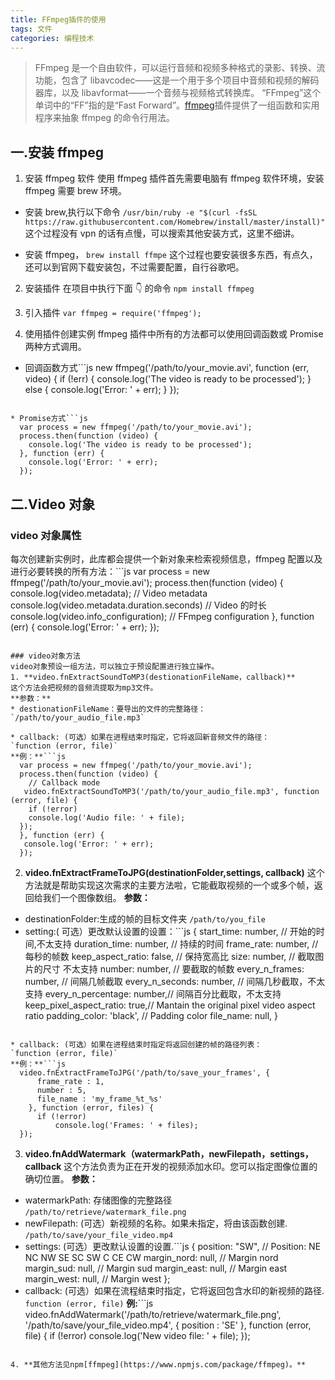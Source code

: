 ```yaml
---
title: FFmpeg插件的使用
tags: 文件
categories: 编程技术
---
```


> FFmpeg 是一个自由软件，可以运行音频和视频多种格式的录影、转换、流功能，包含了 libavcodec——这是一个用于多个项目中音频和视频的解码器库，以及 libavformat——一个音频与视频格式转换库。 “FFmpeg”这个单词中的“FF”指的是“Fast Forward”。[ffmpeg](https://www.npmjs.com/package/ffmpeg)插件提供了一组函数和实用程序来抽象 ffmpeg 的命令行用法。

<!--more-->



## 一.安装 ffmpeg

1. 安装 ffmpeg 软件
   使用 ffmpeg 插件首先需要电脑有 ffmpeg 软件环境，安装 ffmpeg 需要 brew 环境。

- 安装 brew,执行以下命令
  `/usr/bin/ruby -e "$(curl -fsSL https://raw.githubusercontent.com/Homebrew/install/master/install)"`
  这个过程没有 vpn 的话有点慢，可以搜索其他安装方式，这里不细讲。

- 安装 ffmpeg，
  `brew install ffmpe`
  这个过程也要安装很多东西，有点久，还可以到官网下载安装包，不过需要配置，自行谷歌吧。

2. 安装插件
   在项目中执行下面 👇 的命令
   `npm install ffmpeg`

3. 引入插件
   `var ffmpeg = require('ffmpeg');`

4. 使用插件创建实例
   ffmpeg 插件中所有的方法都可以使用回调函数或 Promise 两种方式调用。

- 回调函数方式```js
  new ffmpeg('/path/to/your_movie.avi', function (err, video) {
  if (!err) {
  console.log('The video is ready to be processed');
  } else {
  console.log('Error: ' + err);
  }
  });

````

* Promise方式```js
  var process = new ffmpeg('/path/to/your_movie.avi');
  process.then(function (video) {
    console.log('The video is ready to be processed');
  }, function (err) {
    console.log('Error: ' + err);
  });
````

## 二.Video 对象

### video 对象属性

每次创建新实例时，此库都会提供一个新对象来检索视频信息，ffmpeg 配置以及进行必要转换的所有方法：```js
var process = new ffmpeg('/path/to/your_movie.avi');
process.then(function (video) {
console.log(video.metadata); // Video metadata
console.log(video.metadata.duration.seconds) // Video 的时长
console.log(video.info_configuration); // FFmpeg configuration
}, function (err) {
console.log('Error: ' + err);
});

```

### video对象方法
video对象预设一组方法，可以独立于预设配置进行独立操作。
1. **video.fnExtractSoundToMP3(destionationFileName，callback)**
这个方法会把视频的音频流提取为mp3文件。
**参数：**
* destionationFileName：要导出的文件的完整路径：
`/path/to/your_audio_file.mp3`

* callback: (可选）如果在进程结束时指定，它将返回新音频文件的路径：
`function (error, file)`
**例：**```js
  var process = new ffmpeg('/path/to/your_movie.avi');
  process.then(function (video) {
    // Callback mode
   video.fnExtractSoundToMP3('/path/to/your_audio_file.mp3', function (error, file) {
    if (!error)
    console.log('Audio file: ' + file);
  });
  }, function (err) {
   console.log('Error: ' + err);
  });
````

2. **video.fnExtractFrameToJPG(destinationFolder,settings, callback)**
   这个方法就是帮助实现这次需求的主要方法啦，它能截取视频的一个或多个帧，返回给我们一个图像数组。
   **参数：**

- destinationFolder:生成的帧的目标文件夹
  `/path/to/you_file`
- setting:( 可选）更改默认设置的设置：```js
  {
  start_time: number, // 开始的时间,不太支持
  duration_time: number, // 持续的时间
  frame_rate: number, // 每秒的帧数
  keep_aspect_ratio: false, // 保持宽高比
  size: number, // 截取图片的尺寸 不太支持
  number: number, // 要截取的帧数
  every_n_frames: number, // 间隔几帧截取
  every_n_seconds: number, // 间隔几秒截取，不太支持
  every_n_percentage: number,// 间隔百分比截取，不太支持
  keep_pixel_aspect_ratio: true,// Mantain the original pixel video aspect ratio
  padding_color: 'black', // Padding color
  file_name: null,
  }

````

* callback: (可选）如果在进程结束时指定将返回创建的帧的路径列表：
`function (error, file)`
**例：**```js
  video.fnExtractFrameToJPG('/path/to/save_your_frames', {
      frame_rate : 1,
      number : 5,
      file_name : 'my_frame_%t_%s'
    }, function (error, files) {
      if (!error)
          console.log('Frames: ' + files);
  });
````

3. **video.fnAddWatermark（watermarkPath，newFilepath，settings，callback**
   这个方法负责为正在开发的视频添加水印。您可以指定图像位置的确切位置。
   **参数：**

- watermarkPath: 存储图像的完整路径
  `/path/to/retrieve/watermark_file.png`
- newFilepath: (可选）新视频的名称。如果未指定，将由该函数创建.
  `/path/to/save/your_file_video.mp4`
- settings: (可选）更改默认设置的设置.```js
  {
  position: "SW", // Position: NE NC NW SE SC SW C CE CW
  margin_nord: null, // Margin nord
  margin_sud: null, // Margin sud
  margin_east: null, // Margin east
  margin_west: null, // Margin west
  };
- callback: (可选）如果在流程结束时指定，它将返回包含水印的新视频的路径.
  `function (error, file)`
  **例:**```js
  video.fnAddWatermark('/path/to/retrieve/watermark_file.png', '/path/to/save/your_file_video.mp4', {
  position : 'SE'
  }, function (error, file) {
  if (!error)
  console.log('New video file: ' + file);
  });

```

4. **其他方法见npm[ffmpeg](https://www.npmjs.com/package/ffmpeg)。**
```
